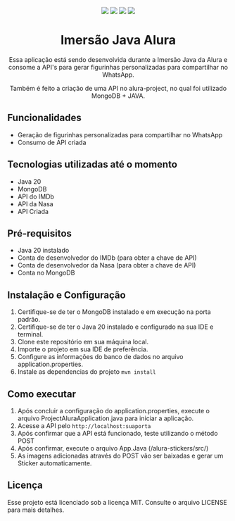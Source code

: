 <p align="center">
  <img src="https://img.shields.io/badge/Java-ED8B00?style=for-the-badge&logo=openjdk&logoColor=white" />
  <img src="https://img.shields.io/badge/MongoDB-4EA94B?style=for-the-badge&logo=mongodb&logoColor=white" />
  <img src="https://img.shields.io/badge/IMDb%20API-API%20Key-red.svg" />
  <img src="https://img.shields.io/badge/License-MIT-blue.svg" />
</p>

<h1 align="center">Imersão Java Alura</h1>

<p align="center">
  Essa aplicação está sendo desenvolvida durante a Imersão Java da Alura e consome a API's para gerar figurinhas personalizadas para compartilhar no WhatsApp.
</p>
<p align="center">
  Também é feito a criação de uma API no alura-project, no qual foi utilizado MongoDB + JAVA.
</p>

## Funcionalidades

- Geração de figurinhas personalizadas para compartilhar no WhatsApp
- Consumo de API criada

## Tecnologias utilizadas até o momento

- Java 20
- MongoDB
- API do IMDb
- API da Nasa
- API Criada

## Pré-requisitos

- Java 20 instalado
- Conta de desenvolvedor do IMDb (para obter a chave de API)
- Conta de desenvolvedor da Nasa (para obter a chave de API)
- Conta no MongoDB

## Instalação e Configuração
1. Certifique-se de ter o MongoDB instalado e em execução na porta padrão.
2. Certifique-se de ter o Java 20 instalado e configurado na sua IDE e terminal.
3. Clone este repositório em sua máquina local.
4. Importe o projeto em sua IDE de preferência.
5. Configure as informações do banco de dados no arquivo application.properties.
6. Instale as dependencias do projeto `mvn install`

## Como executar

1. Após concluir a configuração do application.properties, execute o arquivo ProjectAluraApplication.java para iniciar a aplicação.
2. Acesse a API pelo `http://localhost:suaporta`
3. Após confirmar que a API está funcionado, teste utilizando o método POST
4. Após confirmar, execute o arquivo App.Java (/alura-stickers/src/)
5. As imagens adicionadas através do POST vão ser baixadas e gerar um Sticker automaticamente.


## Licença

Esse projeto está licenciado sob a licença MIT. Consulte o arquivo LICENSE para mais detalhes.
